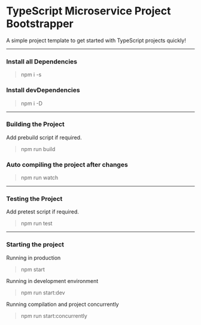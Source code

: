 # TypeScript Microservice Project Bootstrapper 
A simple project template to get started with TypeScript projects quickly!

------
### Install all Dependencies 
> npm i -s  

### Install devDependencies
> npm i -D 

------
### Building the Project
Add prebuild script if required.
> npm run build

### Auto compiling the project after changes
> npm run watch

------
### Testing the Project
Add pretest script if required.
> npm run test

------
### Starting the project
Running in production
> npm start

Running in development environment
> npm run start:dev

Running compilation and project concurrently
> npm run start:concurrently

